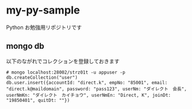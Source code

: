 # my-py-sample
Python お勉強用リポジトリです

## mongo db
以下のながれでコレクションを登録しておきます
````
# mongo localhost:28002/strz01t -u appuser -p
db.createCollection("user")
db.user.insert({accountId: "direct.k", empNo: "85001", email: "direct.k@maildomain", password: "pass123", userNm: "ダイレクト　会長", userNmKn: "ダイレクト　カイチョウ", userNmEn: "Direct, K", joinDt: "19850401", quitDt: ""})
````
